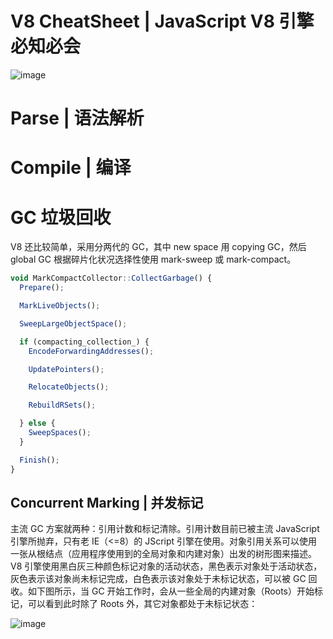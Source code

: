 # V8 CheatSheet | JavaScript V8 引擎必知必会

![image](https://user-images.githubusercontent.com/5803001/45958159-46563300-c049-11e8-8541-9084b5f818ea.png)

# Parse | 语法解析

# Compile | 编译

# GC 垃圾回收

V8 还比较简单，采用分两代的 GC，其中 new space 用 copying GC，然后 global GC 根据碎片化状况选择性使用 mark-sweep 或 mark-compact。

```js
void MarkCompactCollector::CollectGarbage() {
  Prepare();

  MarkLiveObjects();

  SweepLargeObjectSpace();

  if (compacting_collection_) {
    EncodeForwardingAddresses();

    UpdatePointers();

    RelocateObjects();

    RebuildRSets();

  } else {
    SweepSpaces();
  }

  Finish();
}
```

## Concurrent Marking | 并发标记

主流 GC 方案就两种：引用计数和标记清除。引用计数目前已被主流 JavaScript 引擎所抛弃，只有老 IE（<=8）的 JScript 引擎在使用。对象引用关系可以使用一张从根结点（应用程序使用到的全局对象和内建对象）出发的树形图来描述。V8 引擎使用黑白灰三种颜色标记对象的活动状态，黑色表示对象处于活动状态，灰色表示该对象尚未标记完成，白色表示该对象处于未标记状态，可以被 GC 回收。如下图所示，当 GC 开始工作时，会从一些全局的内建对象（Roots）开始标记，可以看到此时除了 Roots 外，其它对象都处于未标记状态：

![image](https://user-images.githubusercontent.com/5803001/45958455-10fe1500-c04a-11e8-8292-070a13c8ed77.png)
